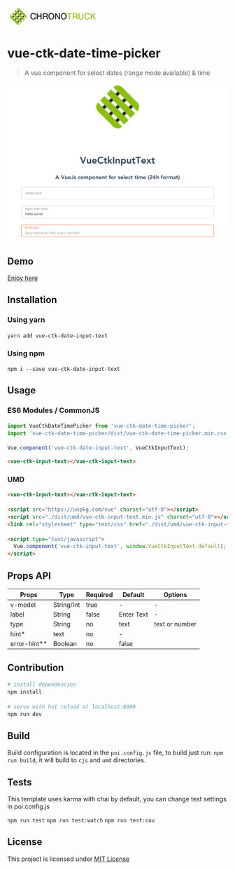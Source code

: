![vue-ctk-input-text](./src/assets/logo_sticky.png)

# vue-ctk-date-time-picker

> A vue component for select dates (range mode available) & time

![vue-ctk-input-text](./src/assets/demo.png)

## Demo
[Enjoy here](https://htmlpreview.github.io/?https://github.com/chronotruck/vue-ctk-input-text/blob/master/demo/index.html)

## Installation

### Using yarn

`yarn add vue-ctk-date-input-text`

### Using npm

`npm i --save vue-ctk-date-input-text`

## Usage

### ES6 Modules / CommonJS

```js
import VueCtkDateTimePicker from 'vue-ctk-date-time-picker';
import 'vue-ctk-date-time-picker/dist/vue-ctk-date-time-picker.min.css';

Vue.component('vue-ctk-date-input-text', VueCtkInputText);
```

```html
<vue-ctk-input-text></vue-ctk-input-text>
```

### UMD

```html
<vue-ctk-input-text></vue-ctk-input-text>

<script src="https://unpkg.com/vue" charset="utf-8"></script>
<script src="./dist/umd/vue-ctk-input-text.min.js" charset="utf-8"></script>
<link rel="stylesheet" type="text/css" href="./dist/umd/vue-ctk-input-text.min.css">

<script type="text/javascript">
  Vue.component('vue-ctk-input-text', window.VueCtkInputText.default);
</script>
```
## Props API

| Props      | Type       | Required | Default    | Options        |
|------------|------------|----------|------------|----------------|
| v-model    | String/Int | true     | -          | -              |
| label      | String     | false    | Enter Text | -              |
| type       | String     | no       | text       | text or number |
| hint*       | text       | no       | -          |                |
| error-hint** | Boolean    | no       | false      |                |

## Contribution

``` bash
# install dependencies
npm install

# serve with hot reload at localhost:8080
npm run dev
```

## Build

Build configuration is located in the `poi.config.js` file, to build just run: `npm run build`, it will build to `cjs` and `umd` directories.

## Tests

This template uses karma with chai by default, you can change test settings in poi.config.js

`npm run test`
`npm run test:watch`
`npm run test:cov`

## License

This project is licensed under [MIT License](http://en.wikipedia.org/wiki/MIT_License)

